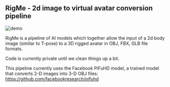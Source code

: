 ## RigMe - 2d image to virtual avatar conversion pipeline

![demo](https://raw.githubusercontent.com/tonightio/rigmebase/gh-pages/demo.jpg)

RigMe is a pipeline of AI models which together allow the input of a 2d body image (similar to T-pose) to a 3D rigged avatar in OBJ, FBX, GLB file formats.

Code is currently private until we clean things up a bit. 

This pipeline currently uses the Facebook PiFuHD model, a trained model that converts 2-D images into 3-D OBJ files: https://github.com/facebookresearch/pifuhd
